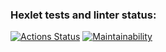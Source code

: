 ### Hexlet tests and linter status:
[![Actions Status](https://github.com/DmitryNikolaev98/java-project-72/workflows/hexlet-check/badge.svg)](https://github.com/DmitryNikolaev98/java-project-72/actions)
[![Maintainability](https://api.codeclimate.com/v1/badges/9cfae88564a2ee9d37b2/maintainability)](https://codeclimate.com/github/DmitryNikolaev98/chat-slack/maintainability)
